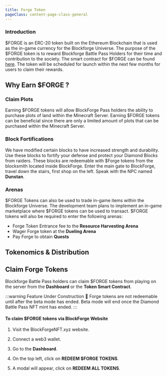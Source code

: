 ```yaml
---
title: Forge Token
pageClass: content-page-class-general
---
```

<ForgeHeaderImg />


### Introduction
 $FORGE is an ERC-20 token built on the Ethereum Blockchain that is used as the in-game currency for the Blockforge Universe. The purpose of the $FORGE token is to reward Blockforge Battle Pass Holders for their time and contribution to the society. The smart contract for $FORGE can be found [here](https://etherscan.io/address/0x807a0774236A0fBE9e7f8E7Df49EDFED0e6777Ea). The token will be scheduled for launch within the next few months for users to claim their rewards.


## Why Earn $FORGE ?

### Claim Plots
Earning $FORGE tokens will allow BlockForge Pass holders the ability to purchase plots of land within the Minecraft Server. Earning $FORGE tokens can be beneficial since there are only a limited amount of plots that can be purchased within the Minecraft Server.
### Block Fortifications
We have modified certain blocks to have increased strength and durability. Use these blocks to fortify your defense and protect your Diamond Blocks from raiders.
These blocks are redeemable with $Forge tokens from the blocksmith located inside BlockForge. Enter the main gate to BlockForge, travel down the stairs, first shop on the left. Speak with the NPC named **Dunstan**.

### Arenas
$FORGE Tokens can also be used to trade in-game items within the Blockforge Universe. The development team plans to implement an in-game marketplace where $FORGE tokens can be used to transact. $FORGE tokens will also be required to enter the following arenas:
* Forge Token Entrance fee to the **Resource Harvesting Arena**
* Wager Forge token at the **Dueling Arena**
* Pay Forge to obtain **Quests**


## Tokenomics & Distribution

<tokenAllocationsGraph/>

## Claim Forge Tokens

Blockforge Battle Pass holders can claim $FORGE tokens from playing on the server from the **Dashboard** or the **Token Smart Contract**.

:::warning Feature Under Construction 🔨
Forge tokens are not redeemable until after the beta mode has ended. Beta mode will end once the Diamond Battle Pass NFT mint has ended.
:::

#### To claim $FORGE tokens via BlockForge Website

1. Visit the BlockForgeNFT.xyz website.

1. Connect a web3 wallet.

1. Go to the **Dashboard**.

1. On the top left, click on **REDEEM $FORGE TOKENS**.

1. A modal will appear, click on **REDEEM ALL TOKENS**.




<RedeemTokens />
